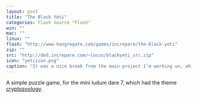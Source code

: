 ```yaml
---
layout: post
title: "The Black Yeti"
categories: Flash Source "Flash"
win: ""
mac: ""
linux: ""
flash: "http://www.kongregate.com/games/increpare/the-black-yeti"
zip: ""
src: "http://ded.increpare.com/~locus/blackyeti_src.zip"
icon: "yetiicon.png"
caption: "It was a nice break from the main project I'm working on, which should be finished within the next fortnight."
---
```

A simple puzzle game, for the mini ludum dare 7, which had the theme [cryptozoology](http://www.ludumdare.com/compo/2009/02/06/theme-cryptozoology/).
	